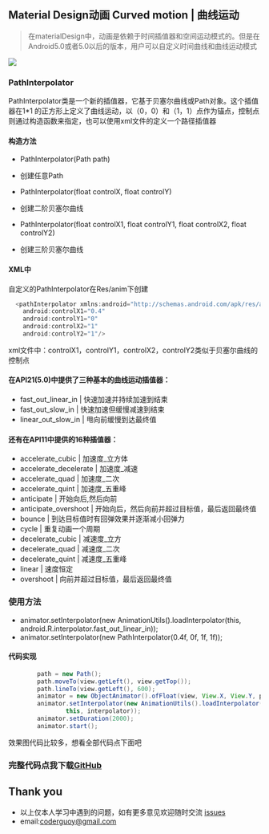 ## Material Design动画 Curved motion | 曲线运动

> 在materialDesign中，动画是依赖于时间插值器和空间运动模式的。但是在Android5.0或者5.0以后的版本，用户可以自定义时间曲线和曲线运动模式

![](https://github.com/CoderGuoy/AndroidNote/blob/master/screenshots/curvedmotion.gif)

### PathInterpolator

PathInterpolator类是一个新的插值器，它基于贝塞尔曲线或Path对象。这个插值器在1*1 的正方形上定义了曲线运动，以（0，0）和（1，1）点作为锚点，控制点则通过构造函数来指定，也可以使用xml文件的定义一个路径插值器

#### 构造方法

- PathInterpolator(Path path)

- 创建任意Path

- PathInterpolator(float controlX, float controlY)

- 创建二阶贝塞尔曲线

- PathInterpolator(float controlX1, float controlY1, float controlX2, float controlY2)

- 创建三阶贝塞尔曲线

#### XML中

自定义的PathInterpolator在Res/anim下创建

```java
  <pathInterpolator xmlns:android="http://schemas.android.com/apk/res/android"
    android:controlX1="0.4"
    android:controlY1="0"
    android:controlX2="1"
    android:controlY2="1"/>
```

xml文件中：controlX1，controlY1，controlX2，controlY2类似于贝塞尔曲线的控制点

#### 在API21(5.0)中提供了三种基本的曲线运动插值器：

- fast_out_linear_in | 快速加速并持续加速到结束
- fast_out_slow_in | 快速加速但缓慢减速到结束
- linear_out_slow_in | 甩向前缓慢到达最终值

#### 还有在API11中提供的16种插值器：

- accelerate_cubic | 加速度_立方体
- accelerate_decelerate | 加速度_减速
- accelerate_quad | 加速度_二次
- accelerate_quint | 加速度_五重峰
- anticipate | 开始向后,然后向前
- anticipate_overshoot | 开始向后，然后向前并超过目标值，最后返回最终值
- bounce | 到达目标值时有回弹效果并逐渐减小回弹力
- cycle | 重复动画一个周期
- decelerate_cubic | 减速度_立方
- decelerate_quad | 减速度_二次
- decelerate_quint | 减速度_五重峰
- linear | 速度恒定
- overshoot | 向前并超过目标值，最后返回最终值

### 使用方法

- animator.setInterpolator(new AnimationUtils().loadInterpolator(this, android.R.interpolator.fast_out_linear_in));
- animator.setInterpolator(new PathInterpolator(0.4f, 0f, 1f, 1f));

#### 代码实现

```java
        path = new Path();
        path.moveTo(view.getLeft(), view.getTop());
        path.lineTo(view.getLeft(), 600);
        animator = new ObjectAnimator().ofFloat(view, View.X, View.Y, path);
        animator.setInterpolator(new AnimationUtils().loadInterpolator(
                this, interpolator));
        animator.setDuration(2000);
        animator.start();
```

效果图代码比较多，想看全部代码点下面吧

### 完整代码点我下载[GitHub](https://github.com/CoderGuoy/Coder)

## Thank you

- 以上仅本人学习中遇到的问题，如有更多意见欢迎随时交流 [issues](https://github.com/CoderGuoy/MetalDesign/issues/1)
- email:coderguoy@gmail.com
